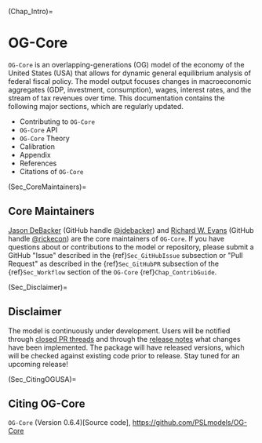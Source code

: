 (Chap_Intro)=
# OG-Core

`OG-Core` is an overlapping-generations (OG) model of the economy of the United States (USA) that allows for dynamic general equilibrium analysis of federal fiscal policy. The model output focuses changes in macroeconomic aggregates (GDP, investment, consumption), wages, interest rates, and the stream of tax revenues over time. This documentation contains the following major sections, which are regularly updated.

* Contributing to `OG-Core`
* `OG-Core` API
* `OG-Core` Theory
* Calibration
* Appendix
* References
* Citations of `OG-Core`


(Sec_CoreMaintainers)=
## Core Maintainers

[Jason DeBacker](https://www.jasondebacker.com/) (GitHub handle [@jdebacker](https://github.com/jdebacker)) and [Richard W. Evans](https://sites.google.com/site/rickecon/) (GitHub handle [@rickecon](https://github.com/rickecon)) are the core maintainers of `OG-Core`. If you have questions about or contributions to the model or repository, please submit a GitHub "Issue" described in the {ref}`Sec_GitHubIssue` subsection or "Pull Request" as described in the {ref}`Sec_GitHubPR` subsection of the {ref}`Sec_Workflow` section of the `OG-Core` {ref}`Chap_ContribGuide`.


(Sec_Disclaimer)=
## Disclaimer

The model is continuously under development. Users will be notified through [closed PR threads](https://github.com/PSLmodels/OG-Core/pulls?q=is%3Apr+is%3Aclosed) and through the [release notes](https://github.com/PSLmodels/OG-Core/releases) what changes have been implemented. The package will have released versions, which will be checked against existing code prior to release. Stay tuned for an upcoming release!


(Sec_CitingOGUSA)=
## Citing OG-Core

`OG-Core` (Version 0.6.4)[Source code], https://github.com/PSLmodels/OG-Core
